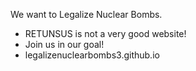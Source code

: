 We want to Legalize Nuclear Bombs.

<ul>
<li>RETUNSUS is not a very good website!</li>
<li>Join us in our goal!</li>
<li>legalizenuclearbombs3.github.io</li>
</ul>
